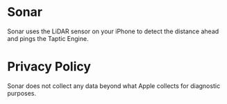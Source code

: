 # Sonar

Sonar uses the LiDAR sensor on your iPhone to detect the distance ahead and pings the Taptic Engine.

# Privacy Policy

Sonar does not collect any data beyond what Apple collects for diagnostic purposes.
